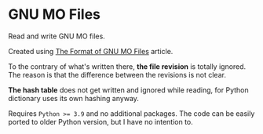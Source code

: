 # GNU MO Files

Read and write GNU MO files.

Created using [The Format of GNU MO Files](https://www.gnu.org/software/gettext/manual/html_node/MO-Files.html) article.

To the contrary of what's written there, **the file revision** is totally ignored.
The reason is that the difference between the revisions is not clear.

**The hash table** does not get written and ignored while reading, for Python dictionary uses its own hashing anyway.

Requires `Python >= 3.9` and no additional packages.
The code can be easily ported to older Python version, but I have no intention to.
